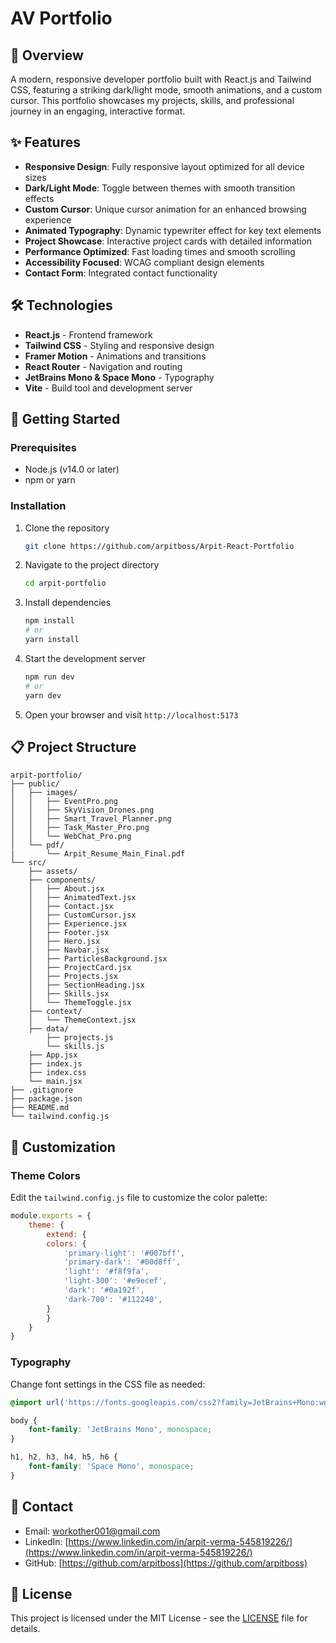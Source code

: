 # AV Portfolio

## 🚀 Overview

A modern, responsive developer portfolio built with React.js and Tailwind CSS, featuring a striking dark/light mode, smooth animations, and a custom cursor. This portfolio showcases my projects, skills, and professional journey in an engaging, interactive format.

## ✨ Features

- **Responsive Design**: Fully responsive layout optimized for all device sizes
- **Dark/Light Mode**: Toggle between themes with smooth transition effects
- **Custom Cursor**: Unique cursor animation for an enhanced browsing experience
- **Animated Typography**: Dynamic typewriter effect for key text elements
- **Project Showcase**: Interactive project cards with detailed information
- **Performance Optimized**: Fast loading times and smooth scrolling
- **Accessibility Focused**: WCAG compliant design elements
- **Contact Form**: Integrated contact functionality

## 🛠️ Technologies

- **React.js** - Frontend framework
- **Tailwind CSS** - Styling and responsive design
- **Framer Motion** - Animations and transitions
- **React Router** - Navigation and routing
- **JetBrains Mono & Space Mono** - Typography
- **Vite** - Build tool and development server

## 🚦 Getting Started

### Prerequisites

- Node.js (v14.0 or later)
- npm or yarn

### Installation

1. Clone the repository
    ```bash
    git clone https://github.com/arpitboss/Arpit-React-Portfolio
    ```

2. Navigate to the project directory
    ```bash
    cd arpit-portfolio
    ```

3. Install dependencies
    ```bash
    npm install
    # or
    yarn install
    ```

4. Start the development server
    ```bash
    npm run dev
    # or
    yarn dev
    ```

5. Open your browser and visit `http://localhost:5173`

## 📋 Project Structure

```
arpit-portfolio/
├── public/
│   ├── images/
│   │   ├── EventPro.png
│   │   ├── SkyVision_Drones.png
│   │   ├── Smart_Travel_Planner.png
│   │   ├── Task_Master_Pro.png
│   │   └── WebChat_Pro.png
│   └── pdf/
|       └── Arpit_Resume_Main_Final.pdf
└── src/
    ├── assets/
    ├── components/
    │   ├── About.jsx
    │   ├── AnimatedText.jsx
    │   ├── Contact.jsx
    │   ├── CustomCursor.jsx
    │   ├── Experience.jsx
    │   ├── Footer.jsx
    │   ├── Hero.jsx
    │   ├── Navbar.jsx
    │   ├── ParticlesBackground.jsx
    │   ├── ProjectCard.jsx
    │   ├── Projects.jsx
    │   ├── SectionHeading.jsx
    │   ├── Skills.jsx
    │   └── ThemeToggle.jsx
    ├── context/
    │   └── ThemeContext.jsx
    ├── data/
        ├── projects.js
        └── skills.js
    ├── App.jsx
    ├── index.js
    ├── index.css
    └── main.jsx
├── .gitignore
├── package.json
├── README.md
└── tailwind.config.js
```

## 🔧 Customization

### Theme Colors

Edit the `tailwind.config.js` file to customize the color palette:

```js
module.exports = {
    theme: {
        extend: {
        colors: {
            'primary-light': '#007bff',
            'primary-dark': '#00d8ff',
            'light': '#f8f9fa',
            'light-300': '#e9ecef',
            'dark': '#0a192f',
            'dark-700': '#112240',
        }
        }
    }
}
```

### Typography

Change font settings in the CSS file as needed:

```css
@import url('https://fonts.googleapis.com/css2?family=JetBrains+Mono:wght@400;700&family=Space+Mono:wght@400;700&display=swap');

body {
    font-family: 'JetBrains Mono', monospace;
}

h1, h2, h3, h4, h5, h6 {
    font-family: 'Space Mono', monospace;
}
```

## 📱 Contact

- Email: workother001@gmail.com
- LinkedIn: [https://www.linkedin.com/in/arpit-verma-545819226/](https://www.linkedin.com/in/arpit-verma-545819226/)
- GitHub: [https://github.com/arpitboss](https://github.com/arpitboss)

## 📄 License

This project is licensed under the MIT License - see the [LICENSE](LICENSE) file for details.
